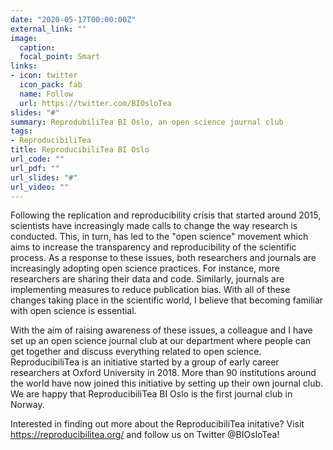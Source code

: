 ```yaml
---
date: "2020-05-17T00:00:00Z"
external_link: ""
image: 
  caption: 
  focal_point: Smart
links:
- icon: twitter
  icon_pack: fab
  name: Follow
  url: https://twitter.com/BIOsloTea
slides: "#"
summary: ReprodubiliTea BI Oslo, an open science journal club
tags:
- ReproducibiliTea
title: ReproducibiliTea BI Oslo
url_code: ""
url_pdf: ""
url_slides: "#"
url_video: ""
---
```


Following the replication and reproducibility crisis that started around 2015, scientists have increasingly made calls to change the way research is conducted. This, in turn, has led to the "open science" movement which aims to increase the transparency and reproducibility of the scientific process. As a response to these issues, both researchers and journals are increasingly adopting open science practices. For instance, more researchers are sharing their data and code. Similarly, journals are implementing measures to reduce publication bias. With all of these changes taking place in the scientific world, I believe that becoming familiar with open science is essential. 

With the aim of raising awareness of these issues, a colleague and I have set up an open science journal club at our department where people can get together and discuss everything related to open science. ReproducibiliTea is an initiative started by a group of early career researchers at Oxford University in 2018. More than 90 institutions around the world have now joined this initiative by setting up their own journal club. We are happy that ReproducibiliTea BI Oslo is the first journal club in Norway. 


Interested in finding out more about the ReproducibiliTea initative? Visit https://reproducibilitea.org/ and follow us on Twitter @BIOsloTea!
